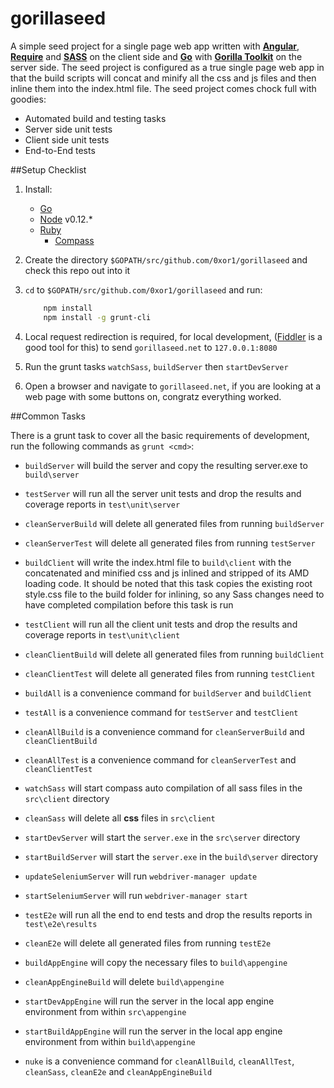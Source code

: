 gorillaseed
============

A simple seed project for a single page web app written with [**Angular**](https://angularjs.org/), [**Require**](http://requirejs.org/)
and [**SASS**](http://sass-lang.com/) on the client side and [**Go**](http://golang.org/) with [**Gorilla Toolkit**](http://www.gorillatoolkit.org/)
on the server side. The seed project is configured as a true single page web app in that the build scripts will concat and minify all
the css and js files and then inline them into the index.html file. The seed project comes chock full with goodies:

* Automated build and testing tasks
* Server side unit tests
* Client side unit tests
* End-to-End tests

##Setup Checklist

1. Install:
    * [Go](http://golang.org/)
    * [Node](https://nodejs.org/) v0.12.*
    * [Ruby](https://www.ruby-lang.org)
        * [Compass](http://compass-style.org/)

2. Create the directory `$GOPATH/src/github.com/0xor1/gorillaseed` and check this repo out into it

3. `cd` to `$GOPATH/src/github.com/0xor1/gorillaseed` and run:
    ```sh
        npm install
        npm install -g grunt-cli
    ```

4. Local request redirection is required, for local development, ([Fiddler](http://www.telerik.com/fiddler) is a good tool for this) to send `gorillaseed.net` to `127.0.0.1:8080`

5. Run the grunt tasks `watchSass`, `buildServer` then `startDevServer`

6. Open a browser and navigate to `gorillaseed.net`, if you are looking at a web page with some buttons on, congratz everything worked.

##Common Tasks

There is a grunt task to cover all the basic requirements of development, run the following commands as `grunt <cmd>`:

* `buildServer` will build the server and copy the resulting server.exe to `build\server`
* `testServer` will run all the server unit tests and drop the results and coverage reports in `test\unit\server`
* `cleanServerBuild` will delete all generated files from running `buildServer`
* `cleanServerTest` will delete all generated files from running `testServer`


* `buildClient` will write the index.html file to `build\client` with the concatenated and minified css and js inlined and stripped of its AMD loading code.
  It should be noted that this task copies the existing root style.css file to the build folder for inlining, so any Sass changes need to have completed compilation before this task is run
* `testClient` will run all the client unit tests and drop the results and coverage reports in `test\unit\client`
* `cleanClientBuild` will delete all generated files from running `buildClient`
* `cleanClientTest` will delete all generated files from running `testClient`


* `buildAll` is a convenience command for `buildServer` and `buildClient`
* `testAll` is a convenience command for `testServer` and `testClient`
* `cleanAllBuild` is a convenience command for `cleanServerBuild` and `cleanClientBuild`
* `cleanAllTest` is a convenience command for `cleanServerTest` and `cleanClientTest`


* `watchSass` will start compass auto compilation of all sass files in the `src\client` directory
* `cleanSass` will delete all **css** files in `src\client`


* `startDevServer` will start the `server.exe` in the `src\server` directory
* `startBuildServer` will start the `server.exe` in the `build\server` directory


* `updateSeleniumServer` will run `webdriver-manager update`
* `startSeleniumServer` will run `webdriver-manager start`


* `testE2e` will run all the end to end tests and drop the results reports in `test\e2e\results`
* `cleanE2e` will delete all generated files from running `testE2e`


* `buildAppEngine` will copy the necessary files to `build\appengine`
* `cleanAppEngineBuild` will delete `build\appengine`
* `startDevAppEngine` will run the server in the local app engine environment from within `src\appengine`
* `startBuildAppEngine` will run the server in the local app engine environment from within `build\appengine`


* `nuke` is a convenience command for `cleanAllBuild`, `cleanAllTest`, `cleanSass`, `cleanE2e` and `cleanAppEngineBuild`


